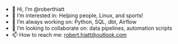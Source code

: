- 👋 Hi, I’m @roberthiatt
- 👀 I’m interested in: Helping people, Linux, and sports!
- 🌱 I’m always working on: Python, SQL, dbt, Airflow
- 💞️ I’m looking to collaborate on: data pipelines, automation scripts
- 📫 How to reach me: robert.hiatt@outlook.com
